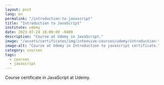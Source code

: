 ```yaml
---
layout: post
lang: en
permalink: "/introduction-to-javascript"
title: "Introduction to JavaScript"
institute: udemy
date: 2023-07-24 18:00:00 -0400
description: "Course at Udemy in JavaScript."
image: "/assets/certificates/img/intensive-courses/udemy/introduction-to-javascript.jpg"
image-alt: "Course at Udemy in Introduction to javascript certificate."
category: courses
tags:
  - courses
  - javascript
---
```


Course certificate in JavaScript at Udemy.
